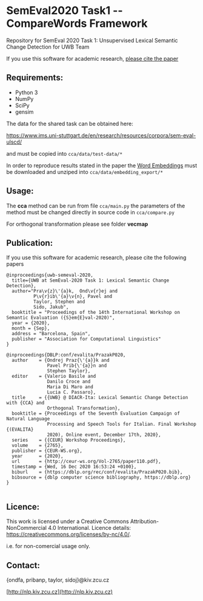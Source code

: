 # SemEval2020 Task1 -- CompareWords Framework
Repository for SemEval 2020 Task 1: Unsupervised Lexical Semantic Change Detection for UWB Team

If you use this software for academic research, [please cite the paper](#publication)

Requirements:
--------
- Python 3
- NumPy
- SciPy
- gensim

The data for the shared task can be obtained here:

https://www.ims.uni-stuttgart.de/en/research/resources/corpora/sem-eval-ulscd/

and must be copied into `cca/data/test-data/*`

In order to reproduce results stated in the paper the  [Word Embeddings](https://drive.google.com/drive/folders/1LQ1_Lp-rDAlFy9PpNM4tTnEKFFoY_Ztb?usp=sharing) must be downloaded and unziped into `cca/data/embedding_export/*`

Usage:
--------
The **cca** method can be run from file 
`cca/main.py` the parameters of the method must be changed directly in source code in `cca/compare.py`

For orthogonal transformation please see folder **vecmap**

Publication:
--------

If you use this software for academic research, please cite the following papers

```
@inproceedings{uwb-semeval-2020,
  title={UWB at SemEval-2020 Task 1: Lexical Semantic Change Detection},
  author="Pra\v{z}\'{a}k,  Ond\v{r}ej and
          P\v{r}ib\'{a}\v{n}, Pavel and
          Taylor, Stephen and
          Sido, Jakub",
  booktitle = "Proceedings of the 14th International Workshop on Semantic Evaluation ({S}em{E}val-2020)",
  year = {2020},
  month = {Sep},
  address = "Barcelona, Spain",
  publisher = "Association for Computational Linguistics"
}

@inproceedings{DBLP:conf/evalita/PrazakP020,
  author    = {Ondrej Praz{\'{a}}k and
               Pavel Prib{\'{a}}n and
               Stephen Taylor},
  editor    = {Valerio Basile and
               Danilo Croce and
               Maria Di Maro and
               Lucia C. Passaro},
  title     = {{UWB} @ DIACR-Ita: Lexical Semantic Change Detection with {CCA} and
               Orthogonal Transformation},
  booktitle = {Proceedings of the Seventh Evaluation Campaign of Natural Language
               Processing and Speech Tools for Italian. Final Workshop {(EVALITA}
               2020), Online event, December 17th, 2020},
  series    = {{CEUR} Workshop Proceedings},
  volume    = {2765},
  publisher = {CEUR-WS.org},
  year      = {2020},
  url       = {http://ceur-ws.org/Vol-2765/paper110.pdf},
  timestamp = {Wed, 16 Dec 2020 16:53:24 +0100},
  biburl    = {https://dblp.org/rec/conf/evalita/PrazakP020.bib},
  bibsource = {dblp computer science bibliography, https://dblp.org}
}


```

Licence:
--------
This work is licensed under a Creative Commons Attribution-NonCommercial 4.0 International. Licence
details: https://creativecommons.org/licenses/by-nc/4.0/.

i.e. for non-comercial usage only.

Contact:
--------
{ondfa, pribanp, taylor, sidoj}@kiv.zcu.cz

[http://nlp.kiv.zcu.cz](http://nlp.kiv.zcu.cz)
